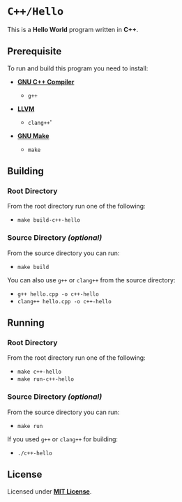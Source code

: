 # `C++/Hello`

This is a **Hello World** program written in **C++**.

## Prerequisite

To run and build this program you need to install:

* [**GNU C++ Compiler**](https://gcc.gnu.org)
  * `g++`

* [**LLVM**](https://releases.llvm.org/)
  * `clang++`'

* [**GNU Make**](https://www.gnu.org/software/make/)
  * `make`

## Building

### Root Directory

From the root directory run one of the following:

* `make build-c++-hello`

### Source Directory _(optional)_

From the source directory you can run:

* `make build`

You can also use `g++` or `clang++` from the source directory:

* `g++ hello.cpp -o c++-hello`
* `clang++ hello.cpp -o c++-hello`

## Running

### Root Directory

From the root directory run one of the following:

* `make c++-hello`
* `make run-c++-hello`

### Source Directory _(optional)_

From the source directory you can run:

* `make run`

If you used `g++` or `clang++` for building:

* `./c++-hello`

## License

Licensed under [**MIT License**](https://github.com/altersabeh/codes/blob/main/LICENSE).
